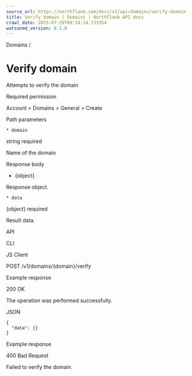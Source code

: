 ```yaml
---
source_url: https://northflank.com/docs/v1/api/domains/verify-domain
title: Verify domain | Domains | Northflank API docs
crawl_date: 2025-07-29T09:24:14.733354
watsonmd_version: 0.1.0
---
```


Domains / 

# Verify domain

Attempts to verify the domain

Required permission

Account > Domains > General > Create

Path parameters

    * domain

string required

Name of the domain




Response body

  * {object}

Response object.

    * data

{object} required

Result data.




API

CLI

JS Client

POST /v1/domains/{domain}/verify

Example response

200 OK

The operation was performed successfully.

JSON
    
    
    {
      "data": {}
    }

Example response

400 Bad Request

Failed to verify the domain.